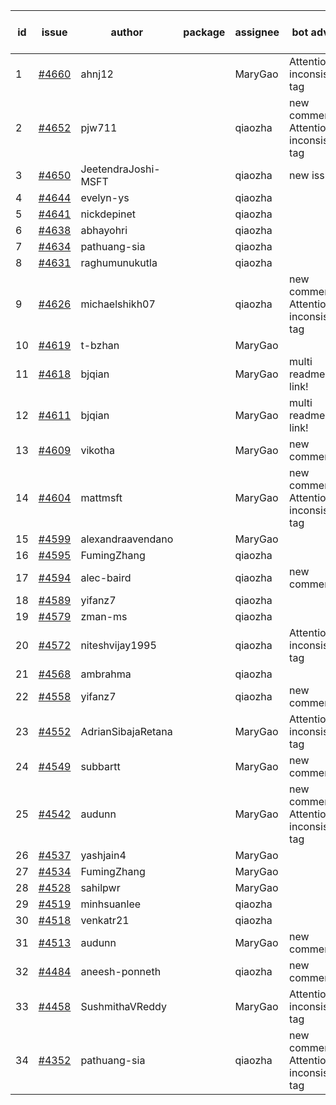 | id | issue | author | package | assignee | bot advice | created date of issue | target release date | date from target |
| ------ | ------ | ------ | ------ | ------ | ------ | ------ | ------ | :-----: |
| 1 | [#4660](https://github.com/Azure/sdk-release-request/issues/4660) | ahnj12 |  | MaryGao | Attention to inconsistent tag | 10-17 | 11-24 |  |
| 2 | [#4652](https://github.com/Azure/sdk-release-request/issues/4652) | pjw711 |  | qiaozha | new comment. Attention to inconsistent tag | 10-13 | 11-24 |  |
| 3 | [#4650](https://github.com/Azure/sdk-release-request/issues/4650) | JeetendraJoshi-MSFT |  | qiaozha | new issue. | 10-13 | 11-24 |  |
| 4 | [#4644](https://github.com/Azure/sdk-release-request/issues/4644) | evelyn-ys |  | qiaozha |  | 10-13 | 10-27 |  |
| 5 | [#4641](https://github.com/Azure/sdk-release-request/issues/4641) | nickdepinet |  | qiaozha |  | 10-12 | 10-27 |  |
| 6 | [#4638](https://github.com/Azure/sdk-release-request/issues/4638) | abhayohri |  | qiaozha |  | 10-12 | 10-27 |  |
| 7 | [#4634](https://github.com/Azure/sdk-release-request/issues/4634) | pathuang-sia |  | qiaozha |  | 10-12 | 10-27 |  |
| 8 | [#4631](https://github.com/Azure/sdk-release-request/issues/4631) | raghumunukutla |  | qiaozha |  | 10-12 | 10-27 |  |
| 9 | [#4626](https://github.com/Azure/sdk-release-request/issues/4626) | michaelshikh07 |  | qiaozha | new comment. Attention to inconsistent tag | 10-09 | 10-27 |  |
| 10 | [#4619](https://github.com/Azure/sdk-release-request/issues/4619) | t-bzhan |  | MaryGao |  | 10-08 | 10-27 |  |
| 11 | [#4618](https://github.com/Azure/sdk-release-request/issues/4618) | bjqian |  | MaryGao | multi readme link! | 10-07 | 10-27 |  |
| 12 | [#4611](https://github.com/Azure/sdk-release-request/issues/4611) | bjqian |  | MaryGao | multi readme link! | 10-07 | 10-27 |  |
| 13 | [#4609](https://github.com/Azure/sdk-release-request/issues/4609) | vikotha |  | MaryGao | new comment. | 10-06 | 10-27 |  |
| 14 | [#4604](https://github.com/Azure/sdk-release-request/issues/4604) | mattmsft |  | MaryGao | new comment. Attention to inconsistent tag | 10-03 | 10-27 |  |
| 15 | [#4599](https://github.com/Azure/sdk-release-request/issues/4599) | alexandraavendano |  | MaryGao |  | 10-02 | 10-27 |  |
| 16 | [#4595](https://github.com/Azure/sdk-release-request/issues/4595) | FumingZhang |  | qiaozha |  | 09-29 | 10-27 |  |
| 17 | [#4594](https://github.com/Azure/sdk-release-request/issues/4594) | alec-baird |  | qiaozha | new comment. | 09-28 | 10-27 |  |
| 18 | [#4589](https://github.com/Azure/sdk-release-request/issues/4589) | yifanz7 |  | qiaozha |  | 09-28 | 10-27 |  |
| 19 | [#4579](https://github.com/Azure/sdk-release-request/issues/4579) | zman-ms |  | qiaozha |  | 09-26 | 10-27 |  |
| 20 | [#4572](https://github.com/Azure/sdk-release-request/issues/4572) | niteshvijay1995 |  | qiaozha | Attention to inconsistent tag | 09-26 | 10-27 |  |
| 21 | [#4568](https://github.com/Azure/sdk-release-request/issues/4568) | ambrahma |  | qiaozha |  | 09-25 | 10-27 |  |
| 22 | [#4558](https://github.com/Azure/sdk-release-request/issues/4558) | yifanz7 |  | qiaozha | new comment. | 09-25 | 10-27 |  |
| 23 | [#4552](https://github.com/Azure/sdk-release-request/issues/4552) | AdrianSibajaRetana |  | MaryGao | Attention to inconsistent tag | 09-22 | 10-27 |  |
| 24 | [#4549](https://github.com/Azure/sdk-release-request/issues/4549) | subbartt |  | MaryGao | new comment. | 09-22 | 10-27 |  |
| 25 | [#4542](https://github.com/Azure/sdk-release-request/issues/4542) | audunn |  | MaryGao | new comment. Attention to inconsistent tag | 09-21 | 10-27 |  |
| 26 | [#4537](https://github.com/Azure/sdk-release-request/issues/4537) | yashjain4 |  | MaryGao |  | 09-21 | 10-27 |  |
| 27 | [#4534](https://github.com/Azure/sdk-release-request/issues/4534) | FumingZhang |  | MaryGao |  | 09-21 | 10-27 |  |
| 28 | [#4528](https://github.com/Azure/sdk-release-request/issues/4528) | sahilpwr |  | MaryGao |  | 09-20 | 10-27 |  |
| 29 | [#4519](https://github.com/Azure/sdk-release-request/issues/4519) | minhsuanlee |  | qiaozha |  | 09-13 | 10-27 |  |
| 30 | [#4518](https://github.com/Azure/sdk-release-request/issues/4518) | venkatr21 |  | qiaozha |  | 09-13 | 10-27 |  |
| 31 | [#4513](https://github.com/Azure/sdk-release-request/issues/4513) | audunn |  | MaryGao | new comment. | 09-08 | 10-27 |  |
| 32 | [#4484](https://github.com/Azure/sdk-release-request/issues/4484) | aneesh-ponneth |  | qiaozha | new comment. | 08-31 | 09-22 |  |
| 33 | [#4458](https://github.com/Azure/sdk-release-request/issues/4458) | SushmithaVReddy |  | MaryGao | Attention to inconsistent tag | 08-23 | 09-22 |  |
| 34 | [#4352](https://github.com/Azure/sdk-release-request/issues/4352) | pathuang-sia |  | qiaozha | new comment. Attention to inconsistent tag | 07-20 | 09-22 |  |
